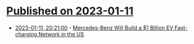 # [Published on 2023-01-11](index.md)

* [2023-01-11, 20:21:00](https://soylentnews.org/article.pl?sid=23/01/11/0359202&from=rss) - [Mercedes-Benz Will Build a $1 Billion EV Fast-charging Network in the US](https://soylentnews.org/article.pl?sid=23/01/11/0359202&from=rss)
